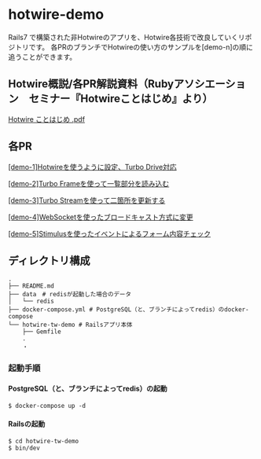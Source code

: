 # hotwire-demo

Rails7 で構築された非Hotwireのアプリを、Hotwire各技術で改良していくリポジトリです。
各PRのブランチでHotwireの使い方のサンプルを[demo-n]の順に追うことができます。

## Hotwire概説/各PR解説資料（Rubyアソシエーション　セミナー『Hotwireことはじめ』より）
[Hotwire ことはじめ .pdf](https://github.com/everyleaf/hotwire-demo/files/10302496/Hotwire.2.pdf)

## 各PR

[[demo-1]Hotwireを使うように設定、Turbo Drive対応](https://github.com/everyleaf/hotwire-demo/pull/13)

[[demo-2]Turbo Frameを使って一覧部分を読み込む](https://github.com/everyleaf/hotwire-demo/pull/9)

[[demo-3]Turbo Streamを使って二箇所を更新する](https://github.com/everyleaf/hotwire-demo/pull/10)


[[demo-4]WebSocketを使ったブロードキャスト方式に変更](https://github.com/everyleaf/hotwire-demo/pull/11)

[[demo-5]Stimulusを使ったイベントによるフォーム内容チェック](https://github.com/everyleaf/hotwire-demo/pull/12)



## ディレクトリ構成

```
.
├── README.md
├── data　# redisが起動した場合のデータ
│   └── redis
├── docker-compose.yml # PostgreSQL（と、ブランチによってredis）のdocker-compose
└── hotwire-tw-demo # Railsアプリ本体
    ├── Gemfile
    .
    ・
```
### 起動手順

#### PostgreSQL（と、ブランチによってredis）の起動

```
$ docker-compose up -d
```

#### Railsの起動

```
$ cd hotwire-tw-demo
$ bin/dev
```
